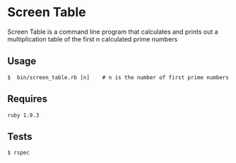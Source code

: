Screen Table
============

Screen Table is a command line program that calculates and prints out a multiplication table of
the first n calculated prime numbers



## Usage

    $  bin/screen_table.rb [n]    # n is the number of first prime numbers
    

## Requires 
 
    ruby 1.9.3


## Tests

    $ rspec